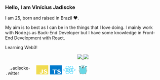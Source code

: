 ### Hello, I am Vinícius Jadiscke

I am 25, born and raised in Brazil ❤.

My aim is to best as I can be in the things that I love doing.
I mainly work with Node.js as Back-End Developer but I have some knowledge in Front-End Development with React.

Learning Web3!

<div align="center">
  <a href="https://github.com/jadiscke">
  <img height="180em" src="https://github-readme-stats.vercel.app/api?username=jadiscke&show_icons=true&theme=dracula&include_all_commits=true&count_private=true"/>
  <img height="180em" src="https://github-readme-stats.vercel.app/api/top-langs/?username=jadiscke&layout=compact&langs_count=7&theme=dracula"/>
  </a>
</div>
  
  <div style="display: inline_block">
   <br>
  <img align="center" alt="Jadiscke-Js" height="30" width="40" src="https://raw.githubusercontent.com/devicons/devicon/master/icons/javascript/javascript-plain.svg">
  <img align="center" alt="Jadiscke-Ts" height="30" width="40" src="https://raw.githubusercontent.com/devicons/devicon/master/icons/typescript/typescript-plain.svg">
  <img align="center" alt="Jadiscke-React" height="30" width="40" src="https://raw.githubusercontent.com/devicons/devicon/master/icons/react/react-original.svg">
  <img align="center" alt="Jadiscke-GO" height="30" width="40" src="https://raw.githubusercontent.com/devicons/devicon/master/icons/go/go-original.svg">
  <a href="https://twitter.com/vjtasso">
  <img align="left" alt="Jadiscke-Twitter" height="100" width="100" style="border-radius: 50%;" src="https://pbs.twimg.com/profile_images/1462561861455466504/dcKN4gTL_400x400.jpg">
  </a>
</div>
